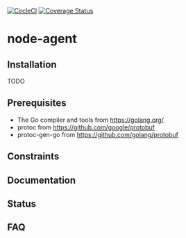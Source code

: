 [![CircleCI](https://circleci.com/gh/spiffe/node-agent/tree/master.svg?style=svg&circle-token=56d43d8aeefcc217c02c3cb6525047a4804a8daa)](https://circleci.com/gh/spiffe/node-agent/tree/master)
[![Coverage Status](https://coveralls.io/repos/github/spiffe/node-agent/badge.svg?t=KqJrfG)](https://coveralls.io/github/spiffe/node-agent)

# node-agent

Installation
------------
TODO



Prerequisites
-------------

* The Go compiler and tools from https://golang.org/
* protoc from https://github.com/google/protobuf
* protoc-gen-go from https://github.com/golang/protobuf


Constraints
-----------



Documentation
-------------


Status
------



FAQ
---

